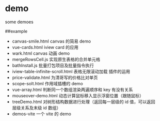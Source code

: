 # demo

some demoes

##example

- canvas-smile.html canvas 的简易 demo
- vue-cards.html iview card 的应用
- wark.html canvas 动画 demo
- mergeRowsCell.js 实现原生表格的合并单元格
- bathInstall.js 批量打包项目及批量指令执行
- iview-table-infinite-scroll.html 表格无限滚动加载 插件的运用
- price-validate.html 为清哥写的价格比对单页
- scope-solt.html 作用域插槽的 demo
- vue-array.html 判断同一个数组渲染两遍顺序和 key 有没有关系
- mouseover-demo.html 动态计算鼠标移入显示浮窗位置（跟随鼠标）
- treeDemo.html 对树形结构数据进行处理（返回每一层级的 id 值，可以返回层级关系及末级 id 数组）
- demos-vite 一个 vite 的 demo
